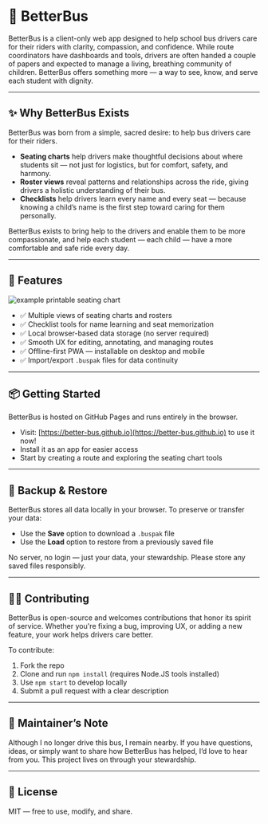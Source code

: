 # 🚌 BetterBus

BetterBus is a client-only web app designed to help school bus drivers care for their riders with clarity, compassion, and confidence. While route coordinators have dashboards and tools, drivers are often handed a couple of papers and expected to manage a living, breathing community of children. BetterBus offers something more — a way to see, know, and serve each student with dignity.

---

## ✨ Why BetterBus Exists

BetterBus was born from a simple, sacred desire: to help bus drivers care for their riders.

- **Seating charts** help drivers make thoughtful decisions about where students sit — not just for logistics, but for comfort, safety, and harmony.
- **Roster views** reveal patterns and relationships across the ride, giving drivers a holistic understanding of their bus.
- **Checklists** help drivers learn every name and every seat — because knowing a child’s name is the first step toward caring for them personally.

BetterBus exists to bring help to the drivers and enable them to be more compassionate, and help each student — each child — have a more comfortable and safe ride every day.

---

## 🚀 Features

<img src="https://better-bus.github.io/samples/fake-seating-chart.png" alt="example printable seating chart" style="max-height: 600px" />

- ✅ Multiple views of seating charts and rosters
- ✅ Checklist tools for name learning and seat memorization
- ✅ Local browser-based data storage (no server required)
- ✅ Smooth UX for editing, annotating, and managing routes
- ✅ Offline-first PWA — installable on desktop and mobile
- ✅ Import/export `.buspak` files for data continuity

---

## 📦 Getting Started

BetterBus is hosted on GitHub Pages and runs entirely in the browser.

- Visit: [https://better-bus.github.io](https://better-bus.github.io) to use it now!
- Install it as an app for easier access
- Start by creating a route and exploring the seating chart tools

---

## 💾 Backup & Restore

BetterBus stores all data locally in your browser. To preserve or transfer your data:

- Use the **Save** option to download a `.buspak` file
- Use the **Load** option to restore from a previously saved file

No server, no login — just your data, your stewardship. Please store any saved files responsibly.

---

## 🧑‍💻 Contributing

BetterBus is open-source and welcomes contributions that honor its spirit of service. Whether you're fixing a bug, improving UX, or adding a new feature, your work helps drivers care better.

To contribute:

1. Fork the repo
2. Clone and run `npm install` (requires Node.JS tools installed)
3. Use `npm start` to develop locally
4. Submit a pull request with a clear description

---

## 🙏 Maintainer’s Note

Although I no longer drive this bus, I remain nearby. If you have questions, ideas, or simply want to share how BetterBus has helped, I’d love to hear from you. This project lives on through your stewardship.

---

## 📜 License

MIT — free to use, modify, and share.
